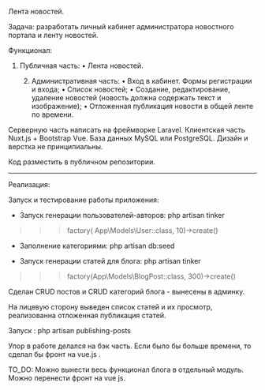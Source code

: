 
Лента новостей.

Задача: разработать личный кабинет администратора новостного портала и ленту новостей.

Функционал:
1. Публичная часть:
• Лента новостей.

    2. Административная часть:
    • Вход в кабинет. Формы регистрации и входа;
    • Список новостей;
    • Создание, редактирование, удаление новостей (новость должна содержать текст и изображение);
    • Отложенная публикация новости в общей ленте по времени.

Серверную часть написать на фреймворке Laravel.
Клиентская часть Nuxt.js + Bootstrap Vue.
База данных MySQL или PostgreSQL.
Дизайн и верстка не принципиальны.

Код разместить в публичном репозитории.
____________________________________________________________________
Реализация:

Запуск и тестирование работы приложения:

- Запуск генерации пользователей-авторов:
  php artisan tinker
> > > factory( App\Models\User::class, 10)->create()

- Заполнение категориями:
  php artisan db:seed

- Запуск генерации статей для блога:
  php artisan tinker
> > > factory(App\Models\BlogPost::class, 300)->create()

Сделан CRUD постов и CRUD категорий блога - вынесены в админку.

На лицевую сторону выведен список статей и их просмотр, реализованна
отложенная публикация статей. 

Запуск : php artisan publishing-posts

Упор в работе делался на бэк часть. Если было бы больше времени, то сделал бы фронт на vue.js .

TO_DO: 
Можно вынести весь функционал блога в отдельный модуль.
Можно перенести фронт на vue js.
